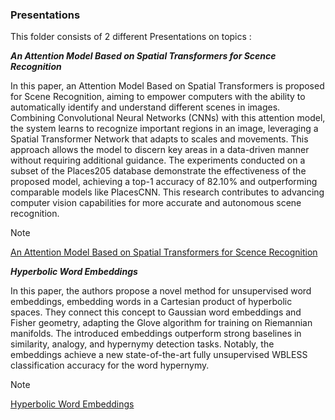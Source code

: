 ### Presentations 

This folder consists of 2 different Presentations on topics : 

***An Attention Model Based on Spatial Transformers for Scence Recognition*** 

In this paper, an Attention Model Based on Spatial Transformers is proposed for Scene Recognition, aiming to empower computers with the ability to automatically identify and understand different scenes in images. Combining Convolutional Neural Networks (CNNs) with this attention model, the system learns to recognize important regions in an image, leveraging a Spatial Transformer Network that adapts to scales and movements. This approach allows the model to discern key areas in a data-driven manner without requiring additional guidance. The experiments conducted on a subset of the Places205 database demonstrate the effectiveness of the proposed model, achieving a top-1 accuracy of 82.10% and outperforming comparable models like PlacesCNN. This research contributes to advancing computer vision capabilities for more accurate and autonomous scene recognition.

>[!Note]
>[An Attention Model Based on Spatial Transformers for Scence Recognition](https://ieeexplore.ieee.org/abstract/document/7900219?casa_token=P3PCai3MSl8AAAAA:Wsx0DYvC_LFzxJ5FzV65WoPKevFgCJnHQeoAgH6h0GlF27xYFd_I72MvnvnhWycoYPvxUqwKRvwS)

***Hyperbolic Word Embeddings***
            
In this paper, the authors propose a novel method for unsupervised word embeddings, embedding words in a Cartesian product of hyperbolic spaces. They connect this concept to Gaussian word embeddings and Fisher geometry, adapting the Glove algorithm for training on Riemannian manifolds. The introduced embeddings outperform strong baselines in similarity, analogy, and hypernymy detection tasks. Notably, the embeddings achieve a new state-of-the-art fully unsupervised WBLESS classification accuracy for the word hypernymy.

>[!Note]
>[Hyperbolic Word Embeddings](https://arxiv.org/abs/1810.06546)
 
